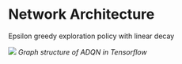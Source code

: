 # Network Architecture

Epsilon greedy exploration policy with linear decay


![](https://github.com/nmtvijay/Improving-Traffic-Flow-with-Deep-RL/tree/master/images/ADQN_graph.png)
*Graph structure of ADQN in Tensorflow*